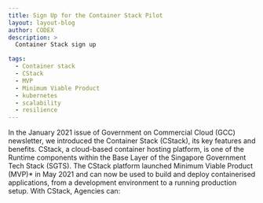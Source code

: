 ```yaml
---
title: Sign Up for the Container Stack Pilot
layout: layout-blog
author: CODEX
description: >
  Container Stack sign up

tags:
  - Container stack
  - CStack
  - MVP
  - Minimum Viable Product
  - kubernetes
  - scalability
  - resilience
---
```


In the January 2021 issue of Government on Commercial Cloud (GCC) newsletter, we introduced the Container Stack (CStack), its key features and benefits. CStack, a cloud-based container hosting platform, is one of the Runtime components within the Base Layer of the Singapore Government Tech Stack (SGTS). The CStack platform launched Minimum Viable Product (MVP)* in May 2021 and can now be used to build and deploy containerised applications, from a development environment to a running production setup. With CStack, Agencies can:
